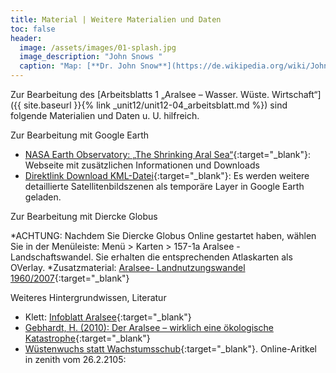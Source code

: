 ```yaml
---
title: Material | Weitere Materialien und Daten
toc: false
header:
  image: /assets/images/01-splash.jpg
  image_description: "John Snows "
  caption: "Map: [**Dr. John Snow**](https://de.wikipedia.org/wiki/John_Snow_(Mediziner)) [Wellcome Library via wikimedia](https://w.wiki/QtV)"
---
```



Zur Bearbeitung des [Arbeitsblatts 1 „Aralsee – Wasser. Wüste. Wirtschaft“]({{ site.baseurl }}{% link _unit12/unit12-04_arbeitsblatt.md %}) sind folgende Materialien und Daten u. U. hilfreich.

Zur Bearbeitung mit Google Earth

  * [NASA Earth Observatory: „The Shrinking Aral Sea“](http://earthobservatory.nasa.gov/Features/WorldOfChange/aral_sea.php){:target="_blank"}: Webseite mit zusätzlichen Informationen und Downloads
  * [Direktlink Download KML-Datei](https://eoimages.gsfc.nasa.gov/images/imagerecords/1000/1396/ge_01396.kml){:target="_blank"}: Es werden weitere detaillierte Satellitenbildszenen als temporäre Layer in Google Earth geladen.

Zur Bearbeitung mit Diercke Globus

  *ACHTUNG: Nachdem Sie Diercke Globus Online gestartet haben, wählen Sie in der Menüleiste: Menü > Karten > 157-1a Aralsee - Landschaftswandel. Sie erhalten die entsprechenden Atlaskarten als OVerlay.
  *Zusatzmaterial: [Aralsee- Landnutzungswandel 1960/2007](http://www.diercke.de/content/aralsee-landschaftswandel-1960-2007-978-3-14-100700-8-157-1-0){:target="_blank"} 

Weiteres Hintergrundwissen, Literatur

  * Klett: [Infoblatt Aralsee](https://www.klett.de/alias/1006578){:target="_blank"}
  * [Gebhardt, H. (2010): Der Aralsee – wirklich eine ökologische Katastrophe](http://www.geog.uni-heidelberg.de/md/chemgeo/geog/human/gebhardt_aralsee.pdf){:target="_blank"}
  * [Wüstenwuchs statt Wachstumsschub](http://www.zenithonline.de/deutsch/wirtschaft/a/artikel/wuestenwuchs-statt-wachstumsschub-004365/){:target="_blank"}. Online-Aritkel in zenith vom 26.2.2105: 

